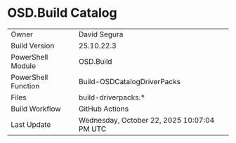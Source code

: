 ﻿# OSD.Build Catalog

| | |
|-|-|
| Owner | David Segura |
| Build Version | 25.10.22.3 |
| PowerShell Module | OSD.Build |
| PowerShell Function | Build-OSDCatalogDriverPacks |
| Files | build-driverpacks.* |
| Build Workflow | GitHub Actions |
| Last Update | Wednesday, October 22, 2025 10:07:04 PM UTC |
